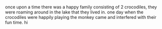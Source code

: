 once upon a time there was a happy family consisting of 2 crocodiles, they were roaming around in the lake that they lived in. one day when the crocodiles were happily playing the monkey came and interfered with their fun time. hi